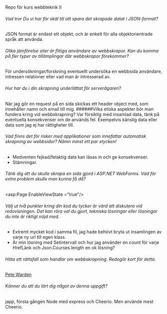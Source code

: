 Repo för kurs webbteknik II

###### Vad tror Du vi har för skäl till att spara det skrapade datat i JSON-format?

JSON format är endast ett objekt, och är enkelt för alla objektorientrade språk att använda.

 ###### Olika jämförelse siter är flitiga användare av webbskrapor. Kan du komma på fler typer av tillämplingar där webbskrapor förekommer?
 
 För undersökningar/forskning eventuellt undersöka en webbsida användare, intressen relationer eller vad man är
 intresserad av.

 ###### Hur har du i din skrapning underlättat för serverägaren?
 När jag gör en request på en sida skickas ett header object med, som innehåller namn och email till mig.
 ######Vilka etiska aspekter bör man fundera kring vid webbskrapning?
 Var försiktig med insamlad data, tänk på eventuella konsekvenser om de används fel. Exempelvis känslig data
 eller data som jag ej har rättigheter till.

 ###### Vad finns det för risker med applikationer som innefattar automatisk skrapning av webbsidor? Nämn minst ett par stycken!
 * Medventen fejkad/felaktig data kan läsas in och ge konsekvenser.
 * Stämningar.

 ###### Tänk dig att du skulle skrapa en sida gjord i ASP.NET WebForms. Vad för extra problem skulle man kunna få då?
 <asp:Page EnableViewState ="true"/>

 ###### Välj ut två punkter kring din kod du tycker är värd att diskutera vid redovisningen. Det kan röra val du gjort, tekniska lösningar eller lösningar du inte är riktigt nöjd med.
 * Extremt mycket kod i samma fil, jag hade behövt bryta ut insamlingen av varje ny url till egen klass.
 * Är min lösning med Setintervall och hur jag använder en count för varje HrefLänk och Json.Courses.length en ok lösning?

 ###### Hitta ett rättsfall som handlar om webbskrapning. Redogör kort för detta.
 [Pete Warden](https://github.com/SheriefBadran/1DV449_sb222rf/blob/master/laboration1/reflection_lab1.md#r%C3%A4ttsfall)

 ###### Känner du att du lärt dig något av denna uppgift?
 japp, första gången Node med express och Cheerio. Men använde mest Cheerio.
